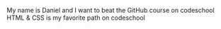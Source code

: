 My name is Daniel and I want to beat the GitHub course on codeschool
HTML & CSS is my favorite path on codeschool
